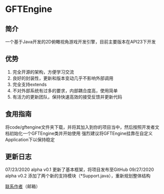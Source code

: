 # **GFTEngine**
简介
-
一个基于Java开发的2D俯瞰视角游戏开发引擎，目前主要版本在API23下开发

优势
-
 1. 完全开源的架构，方便学习交流
 2. 良好的封装性，更新和版本变动几乎不影响外部调用
 3. 完全支持extends
 4. 不对外部系统有过多的要求，内部耦合度高，使用简单
 5. 有活力的更新团队，保持快速高效的接受反馈并更新代码

食用指南
-
将code/gftengine文件夹下载，并将其加入到你的项目当中，然后按照开发者文档初始化一个GFTEngine类并开始使用
强烈建议将GFTEngine挂靠在自定义Application下以保持稳定

更新日志
-
07/23/2020 alpha v0.1
更新了基本框架，将项目发布至GitHub
09/27/2020 alpha v0.2
添加了两个新的支持模块（*Support.java），重新规划整体结构

[联系作者](http://mail.qq.com/cgi-bin/qm_share?t=qm_mailme&email=ahIPBg8YKgwFEgcLAwZECQUH)（邮箱）
